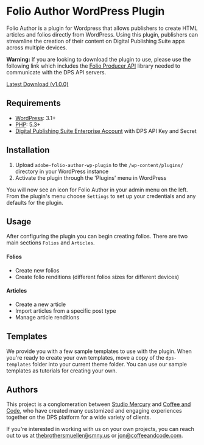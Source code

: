 # Folio Author WordPress Plugin

Folio Author is a plugin for Wordpress that allows publishers to create HTML articles and folios directly from WordPress. Using this plugin, publishers can streamline the creation of their content on Digital Publishing Suite apps across multiple devices.

**Warning:** If you are looking to download the plugin to use, please use the
following link which includes the [Folio Producer API](https://github.com/CoffeeAndCode/folio-producer-api)
library needed to communicate with the DPS API servers.


[Latest Download (v1.0.0)](http://studiomercury.github.io/folio-author-plugin-for-wordpress/downloads/v1.0.0.zip)


## Requirements

* [WordPress](http://wordpress.org/): 3.1+
* [PHP](http://php.net/): 5.3+
* [Digital Publishing Suite Enterprise Account](http://www.adobe.com/products/digital-publishing-suite-enterprise.html) with DPS API Key and Secret


## Installation

1. Upload `adobe-folio-author-wp-plugin` to the `/wp-content/plugins/` directory in your WordPress instance
1. Activate the plugin through the 'Plugins' menu in WordPress

You will now see an icon for Folio Author in your admin menu on the left. From the plugin's menu choose `Settings` to set up your credentials and any defaults for the plugin.


## Usage

After configuring the plugin you can begin creating folios. There are two main sections `Folios` and `Articles`.


#### Folios

* Create new folios
* Create folio renditions (different folios sizes for different devices)


#### Articles

* Create a new article
* Import articles from a specific post type
* Manage article renditions


## Templates

We provide you with a few sample templates to use with the plugin. When you're ready to create your own templates, move a copy of the `dps-templates` folder into your current theme folder. You can use our sample templates as tutorials for creating your own.


## Authors

This project is a conglomeration between [Studio Mercury](http://www.smny.us/)
and [Coffee and Code](http://www.coffeeandcode.com/), who have created many customized and
engaging experiences together on the DPS platform for a wide variety of clients.

If you're interested in working with us on your own projects, you can reach out
to us at [thebrothersmueller@smny.us](mailto:thebrothersmueller@smny.us) or
[jon@coffeeandcode.com](mailto:jon@coffeeandcode.com).
